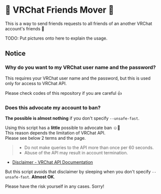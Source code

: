 # :diamond_shape_with_a_dot_inside: VRChat Friends Mover :diamond_shape_with_a_dot_inside:

This is a way to send friends requests to all friends of an another VRChat account's friends :tada:

TODO: Put pictures onto here to explain the usage.

## Notice
### Why do you want to my VRChat user name and the password?

This requires your VRChat user name and the password, but this is used only for access to VRChat API.

Please check codes of this repository if you are careful :+1:

### Does this advocate my account to ban?

**The possible is almost nothing** if you don't specify `--unsafe-fast`.

Using this script has a **little** possible to advocate ban :relaxed::green_heart:  
This reason depends the limitation of VRChat API.  
Please see below 2 terms and the page.

> - Do not make queries to the API more than once per 60 seconds.
> - Abuse of the API may result in account termination.

- [Disclaimer - VRChat API Documentation](https://vrchatapi.github.io/#/README?id=disclaimer)

But this script avoids that disclaimer by sleeping when you don't specify `--unsafe-fast`.
**Almost OK**.

Please have the risk yourself in any cases. Sorry!
